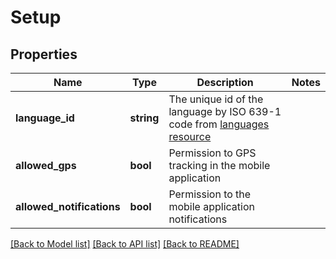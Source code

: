 # Setup

## Properties
Name | Type | Description | Notes
------------ | ------------- | ------------- | -------------
**language_id** | **string** | The unique id of the language by ISO 639-1 code from [languages resource](#tag/Languages) | 
**allowed_gps** | **bool** | Permission to GPS tracking in the mobile application | 
**allowed_notifications** | **bool** | Permission to the mobile application notifications | 

[[Back to Model list]](../../README.md#documentation-for-models) [[Back to API list]](../../README.md#documentation-for-api-endpoints) [[Back to README]](../../README.md)

